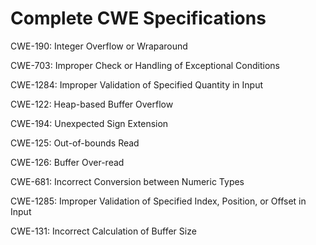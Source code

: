 

# Complete CWE Specifications

CWE-190: Integer Overflow or Wraparound

CWE-703: Improper Check or Handling of Exceptional Conditions

CWE-1284: Improper Validation of Specified Quantity in Input

CWE-122: Heap-based Buffer Overflow

CWE-194: Unexpected Sign Extension

CWE-125: Out-of-bounds Read

CWE-126: Buffer Over-read

CWE-681: Incorrect Conversion between Numeric Types

CWE-1285: Improper Validation of Specified Index, Position, or Offset in Input

CWE-131: Incorrect Calculation of Buffer Size